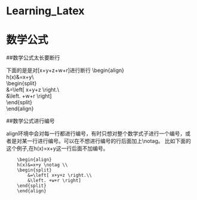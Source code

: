 Learning_Latex
==============

# 数学公式

##数学公式太长要断行

下面的是是对[x+y+z+w+r]进行断行
         \begin{align}   
         h(x)&=x+y\\   
         \begin{split}   
             &=\left[ x+y+z \right.\\   
             &\left. +w+r \right]   
         \end{split}   
         \end{align}   

##数学公式进行编号

align环境中会对每一行都进行编号，有时只想对整个数学式子进行一个编号，或者是对某一行进行编号。可以在不想进行编号的行后面加上\notag。
比如下面的这个例子,在h(x)=x+y这一行后面不加编号。

        \begin{align}
        h(x)&=x+y \notag \\
        \begin{split}
            &=\left[ x+y+z \right.\\
            &\left. +w+r \right]
        \end{split}
        \end{align}
